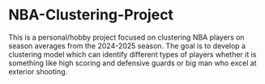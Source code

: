 # NBA-Clustering-Project
This is a personal/hobby project focused on clustering NBA players on season averages from the 2024-2025 season. The goal is to develop a clustering model which can identify different types of players whether it is something like high scoring and defensive guards or big man who excel at exterior shooting.
